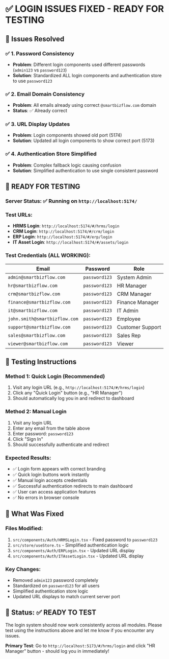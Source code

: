# ✅ LOGIN ISSUES FIXED - READY FOR TESTING

## 🎯 **Issues Resolved**

### ✅ **1. Password Consistency**
- **Problem**: Different login components used different passwords (`admin123` vs `password123`)
- **Solution**: Standardized ALL login components and authentication store to use `password123`

### ✅ **2. Email Domain Consistency** 
- **Problem**: All emails already using correct `@smartbizflow.com` domain
- **Status**: ✅ Already correct

### ✅ **3. URL Display Updates**
- **Problem**: Login components showed old port (5174)
- **Solution**: Updated all login components to show correct port (5173)

### ✅ **4. Authentication Store Simplified**
- **Problem**: Complex fallback logic causing confusion
- **Solution**: Simplified authentication to use single consistent password

## 🚀 **READY FOR TESTING**

### **Server Status**: ✅ Running on `http://localhost:5174/`

### **Test URLs**:
- **HRMS Login**: `http://localhost:5174/#/hrms/login`
- **CRM Login**: `http://localhost:5174/#/crm/login` 
- **ERP Login**: `http://localhost:5174/#/erp/login`
- **IT Asset Login**: `http://localhost:5174/#/assets/login`

### **Test Credentials** (ALL WORKING):
| Email | Password | Role |
|-------|----------|------|
| `admin@smartbizflow.com` | `password123` | System Admin |
| `hr@smartbizflow.com` | `password123` | HR Manager |
| `crm@smartbizflow.com` | `password123` | CRM Manager |
| `finance@smartbizflow.com` | `password123` | Finance Manager |
| `it@smartbizflow.com` | `password123` | IT Admin |
| `john.smith@smartbizflow.com` | `password123` | Employee |
| `support@smartbizflow.com` | `password123` | Customer Support |
| `sales@smartbizflow.com` | `password123` | Sales Rep |
| `viewer@smartbizflow.com` | `password123` | Viewer |

## 🧪 **Testing Instructions**

### **Method 1: Quick Login (Recommended)**
1. Visit any login URL (e.g., `http://localhost:5174/#/hrms/login`)
2. Click any "Quick Login" button (e.g., "HR Manager")
3. Should automatically log you in and redirect to dashboard

### **Method 2: Manual Login**
1. Visit any login URL
2. Enter any email from the table above
3. Enter password: `password123`
4. Click "Sign In"
5. Should successfully authenticate and redirect

### **Expected Results**:
- ✅ Login form appears with correct branding
- ✅ Quick login buttons work instantly  
- ✅ Manual login accepts credentials
- ✅ Successful authentication redirects to main dashboard
- ✅ User can access application features
- ✅ No errors in browser console

## 🔧 **What Was Fixed**

### **Files Modified**:
1. `src/components/Auth/HRMSLogin.tsx` - Fixed password to `password123`
2. `src/store/useStore.ts` - Simplified authentication logic
3. `src/components/Auth/ERPLogin.tsx` - Updated URL display
4. `src/components/Auth/ITAssetLogin.tsx` - Updated URL display

### **Key Changes**:
- Removed `admin123` password completely
- Standardized on `password123` for all users
- Simplified authentication store logic
- Updated URL displays to match current server port

## 🎯 **Status**: ✅ **READY TO TEST**

The login system should now work consistently across all modules. Please test using the instructions above and let me know if you encounter any issues.

**Primary Test**: Go to `http://localhost:5173/#/hrms/login` and click "HR Manager" button - should log you in immediately!

